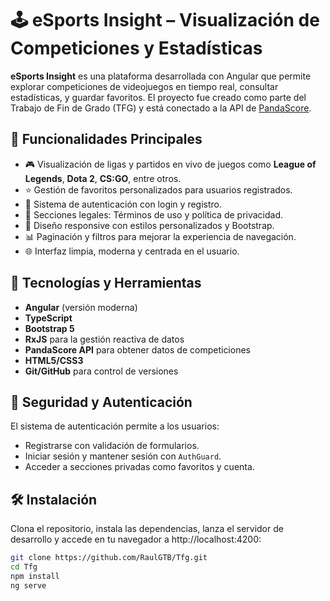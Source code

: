 # 🕹️ eSports Insight – Visualización de Competiciones y Estadísticas

**eSports Insight** es una plataforma desarrollada con Angular que permite explorar competiciones de videojuegos en tiempo real, consultar estadísticas, y guardar favoritos. El proyecto fue creado como parte del Trabajo de Fin de Grado (TFG) y está conectado a la API de [PandaScore](https://pandascore.co/).

## 🚀 Funcionalidades Principales

- 🎮 Visualización de ligas y partidos en vivo de juegos como **League of Legends**, **Dota 2**, **CS:GO**, entre otros.
- ⭐ Gestión de favoritos personalizados para usuarios registrados.
- 🔐 Sistema de autenticación con login y registro.
- 📄 Secciones legales: Términos de uso y política de privacidad.
- 📱 Diseño responsive con estilos personalizados y Bootstrap.
- 📊 Paginación y filtros para mejorar la experiencia de navegación.
- 🌐 Interfaz limpia, moderna y centrada en el usuario.

## 🧪 Tecnologías y Herramientas

- **Angular** (versión moderna)
- **TypeScript**
- **Bootstrap 5**
- **RxJS** para la gestión reactiva de datos
- **PandaScore API** para obtener datos de competiciones
- **HTML5/CSS3**
- **Git/GitHub** para control de versiones

## 🔐 Seguridad y Autenticación

El sistema de autenticación permite a los usuarios:
- Registrarse con validación de formularios.
- Iniciar sesión y mantener sesión con `AuthGuard`.
- Acceder a secciones privadas como favoritos y cuenta.

## 🛠️ Instalación

Clona el repositorio, instala las dependencias, lanza el servidor de desarrollo y accede en tu navegador a http://localhost:4200:

```bash
git clone https://github.com/RaulGTB/Tfg.git
cd Tfg
npm install
ng serve
